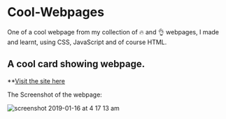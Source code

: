 # Cool-Webpages
One of a cool webpage from my collection of 🔥 and 👌 webpages, I made and learnt, using CSS, JavaScript and of course HTML.

## A cool card showing webpage.

**[Visit the site here](https://gracious-hodgkin-7eff6d.netlify.com/)

The Screenshot of the webpage:

![screenshot 2019-01-16 at 4 17 13 am](https://user-images.githubusercontent.com/41565823/51224360-b7e22600-1945-11e9-94d6-a45758a0abbc.png)


